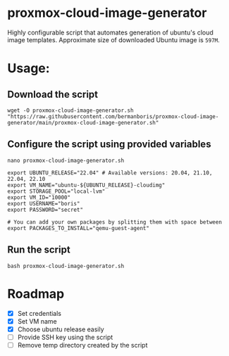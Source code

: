 # proxmox-cloud-image-generator
Highly configurable script that automates generation of ubuntu's cloud image templates. Approximate size of downloaded Ubuntu image is `597M`. 

# Usage:

## Download the script
```shell
wget -O proxmox-cloud-image-generator.sh "https://raw.githubusercontent.com/bermanboris/proxmox-cloud-image-generator/main/proxmox-cloud-image-generator.sh"
```

## Configure the script using provided variables
```shell
nano proxmox-cloud-image-generator.sh
```

```shell
export UBUNTU_RELEASE="22.04" # Available versions: 20.04, 21.10, 22.04, 22.10
export VM_NAME="ubuntu-${UBUNTU_RELEASE}-cloudimg"
export STORAGE_POOL="local-lvm"
export VM_ID="10000"
export USERNAME="boris"
export PASSWORD="secret"

# You can add your own packages by splitting them with space between
export PACKAGES_TO_INSTALL="qemu-guest-agent"
```

## Run the script
```shell
bash proxmox-cloud-image-generator.sh
```


# Roadmap

- [x] Set credentials
- [x] Set VM name 
- [x] Choose ubuntu release easily
- [ ] Provide SSH key using the script  
- [ ] Remove temp directory created by the script
